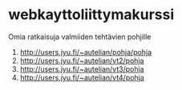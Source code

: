 # webkayttoliittymakurssi

Omia ratkaisuja valmiiden tehtävien pohjille


1. http://users.jyu.fi/~autelian/pohja/pohja
2. http://users.jyu.fi/~autelian/vt2/pohja
3. http://users.jyu.fi/~autelian/vt3/pohja
4. http://users.jyu.fi/~autelian/vt4/pohja

